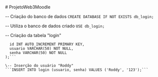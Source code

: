 \# ProjetoWeb3Moodle

\-- Criação do banco de dados
```CREATE DATABASE IF NOT EXISTS db_login;```

\-- Utiliza o banco de dados criado
```USE db_login;```

\-- Criação da tabela "login"
```CREATE TABLE IF NOT EXISTS login (
  id INT AUTO_INCREMENT PRIMARY KEY,
  usuario VARCHAR(50) NOT NULL,
  senha VARCHAR(50) NOT NULL
);```

\-- Inserção do usuário "Roddy"
```INSERT INTO login (usuario, senha) VALUES ('Roddy', '123');```
